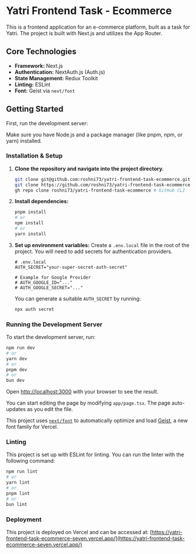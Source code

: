 # Yatri Frontend Task - Ecommerce

This is a frontend application for an e-commerce platform, built as a task for Yatri. The project is built with Next.js and utilizes the App Router.

## Core Technologies

*   **Framework:** Next.js
*   **Authentication:** NextAuth.js (Auth.js)
*   **State Management:** Redux Toolkit
*   **Linting:** ESLint
*   **Font:** Geist via `next/font`

## Getting Started

First, run the development server:

Make sure you have Node.js and a package manager (like pnpm, npm, or yarn) installed.

### Installation & Setup

1.  **Clone the repository and navigate into the project directory.**
    ```bash
    git clone git@github.com:roshni73/yatri-frontend-task-ecommerce.git # HTTPS
    git clone https://github.com/roshni73/yatri-frontend-task-ecommerce.git  # SSH
    gh repo clone roshni73/yatri-frontend-task-ecommerce # GitHub CLI
    ```

2.  **Install dependencies:**
    ```bash
    pnpm install
    # or
    npm install
    # or
    yarn install
    ```

3.  **Set up environment variables:**
    Create a `.env.local` file in the root of the project. You will need to add secrets for authentication providers.
    ```env
    # .env.local
    AUTH_SECRET="your-super-secret-auth-secret"

    # Example for Google Provider
    # AUTH_GOOGLE_ID="..."
    # AUTH_GOOGLE_SECRET="..."
    ```
    You can generate a suitable `AUTH_SECRET` by running:
    ```bash
    npx auth secret
    ```

### Running the Development Server

To start the development server, run:

```bash
npm run dev
# or
yarn dev
# or
pnpm dev
# or
bun dev
```

Open [http://localhost:3000](http://localhost:3000) with your browser to see the result.

You can start editing the page by modifying `app/page.tsx`. The page auto-updates as you edit the file.

This project uses [`next/font`](https://nextjs.org/docs/app/building-your-application/optimizing/fonts) to automatically optimize and load [Geist](https://vercel.com/font), a new font family for Vercel.

### Linting

This project is set up with ESLint for linting. You can run the linter with the following command:

```bash
npm run lint
# or
yarn lint
# or
pnpm lint
# or
bun lint
```

### Deployment

This project is deployed on Vercel and can be accessed at: [https://yatri-frontend-task-ecommerce-seven.vercel.app/](https://yatri-frontend-task-ecommerce-seven.vercel.app/)